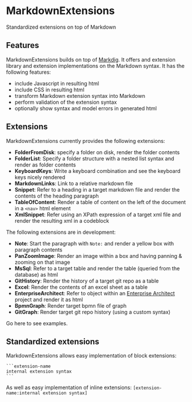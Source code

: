 ﻿# MarkdownExtensions
Standardized extensions on top of Markdown

## Features
MarkdownExtensions builds on top of [Markdig](https://github.com/lunet-io/markdig). It offers  and extension library and extension implementations on the Markdown syntax. It has the following features:
- include Javascript in resulting html
- include CSS in resulting html
- transform Markdown extension syntax into Markdown
- perform validation of the extension syntax
- optionally show syntax and model errors in generated html

## Extensions
MarkdownExtensions currently provides the following extensions:
- **FolderFromDisk**: specify a folder on disk, render the folder contents
- **FolderList**: Specify a folder structure with a nested list syntax and render as folder contents
- **KeyboardKeys**: Write a keyboard combination and see the keyboard keys nicely rendered
- **MarkdownLinks**: Link to a relative markdown file
- **Snippet**: Refer to a heading in a target markdown file and render the contents of the heading paragraph
- **TableOfContent**: Render a table of content on the left of the document in a `<nav>` html element
- **XmlSnippet**: Refer using an XPath expression of a target xml file and render the resulting xml in a codeblock

The following extensions are in development:
- **Note**: Start the paragraph with `Note:` and render a yellow box with paragraph contents
- **PanZoomImage**: Render an image within a box and having panning & zooming on that image
- **MsSql**: Refer to a target table and render the table (queried from the database) as html
- **GitHistory**: Render the history of a target git repo as a table
- **Excel**: Render the contents of an excel sheet as a table
- **EnterpriseArchitect**: Refer to object within an [Enterprise Architect](https://www.sparxsystems.eu/enterprise-architect/ea-purchase/) project and render it as html
- **BpmnGraph**: Render target bpmn file of graph
- **GitGraph**: Render target git repo history (using a custom syntax)

Go here to see examples.

## Standardized extensions
MarkdownExtensions allows easy implementation of block extensions:
````
```extension-name
internal extension syntax
```
````

As well as easy implementation of inline extensions:
`[extension-name:internal extension syntax]`
